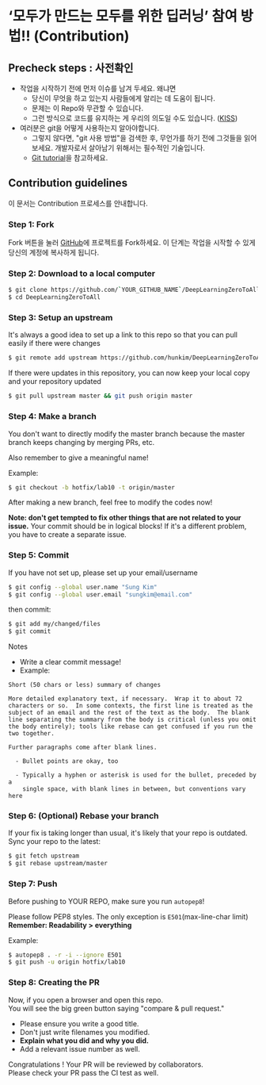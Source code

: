 # ‘모두가 만드는 모두를 위한 딥러닝’ 참여 방법!! (Contribution)

## Precheck steps : 사전확인

* 작업을 시작하기 전에 먼저 이슈를 남겨 두세요. 왜냐면
  * 당신이 무엇을 하고 있는지 사람들에게 알리는 데 도움이 됩니다.
  * 문제는 이 Repo와 무관할 수 있습니다.
  * 그런 방식으로 코드를 유지하는 게 우리의 의도일 수도 있습니다. ([KISS](https://en.wikipedia.org/wiki/KISS_principle))
* 여러분은 git을 어떻게 사용하는지 알아야합니다.
  * 그렇지 않다면, "git 사용 방법"을 검색한 후, 무언가를 하기 전에 그것들을 읽어 보세요. 개발자로서 살아남기 위해서는 필수적인 기술입니다.
  * [Git tutorial](https://try.github.io/levels/1/challenges/1)을 참고하세요. 

## Contribution guidelines

이 문서는 Contribution 프로세스를 안내합니다.

### Step 1: Fork

Fork 버튼을 눌러 [GitHub](https://github.com/hunkim/DeepLearningZeroToAll.git)에 프로젝트를 Fork하세요. 이 단계는 작업을 시작할 수 있게 당신의 계정에 복사하게 됩니다.

### Step 2: Download to a local computer


```bash
$ git clone https://github.com/`YOUR_GITHUB_NAME`/DeepLearningZeroToAll.git
$ cd DeepLearningZeroToAll
```
### Step 3: Setup an upstream

It's always a good idea to set up a link to this repo so that you can pull easily if there were changes

```bash
$ git remote add upstream https://github.com/hunkim/DeepLearningZeroToAll.git
```

If there were updates in this repository, you can now keep your local copy and your repository updated

```bash
$ git pull upstream master && git push origin master
```

### Step 4: Make a branch

You don't want to directly modify the master branch because the master branch keeps changing by merging PRs, etc.

Also remember to give a meaningful name!

Example: 
```bash
$ git checkout -b hotfix/lab10 -t origin/master
```

After making a new branch, feel free to modify the codes now!

**Note: don't get tempted to fix other things that are not related to your issue.**
Your commit should be in logical blocks! If it's a different problem, you have to create a separate issue.


### Step 5: Commit

If you have not set up, please set up your email/username 
```bash
$ git config --global user.name "Sung Kim"
$ git config --global user.email "sungkim@email.com"
```

then commit:
```bash
$ git add my/changed/files
$ git commit
```

Notes
* Write a clear commit message!
* Example:
```text
Short (50 chars or less) summary of changes

More detailed explanatory text, if necessary.  Wrap it to about 72
characters or so.  In some contexts, the first line is treated as the
subject of an email and the rest of the text as the body.  The blank
line separating the summary from the body is critical (unless you omit
the body entirely); tools like rebase can get confused if you run the
two together.

Further paragraphs come after blank lines.

  - Bullet points are okay, too

  - Typically a hyphen or asterisk is used for the bullet, preceded by a
    single space, with blank lines in between, but conventions vary here
```

### Step 6: (Optional) Rebase your branch

If your fix is taking longer than usual, it's likely that your repo is outdated.  
Sync your repo to the latest:
```bash
$ git fetch upstream
$ git rebase upstream/master
```

### Step 7: Push

Before pushing to YOUR REPO, make sure you run `autopep8`!

Please follow PEP8 styles.  The only exception is `E501`(max-line-char limit)  
**Remember: Readability > everything**

Example:

```bash
$ autopep8 . -r -i --ignore E501
$ git push -u origin hotfix/lab10
```


### Step 8: Creating the PR
Now, if you open a browser and open this repo.  
You will see the big green button saying "compare & pull request."

* Please ensure you write a good title.
* Don't just write filenames you modified.
* **Explain what you did and why you did.**
* Add a relevant issue number as well.


Congratulations ! Your PR will be reviewed by collaborators.  
Please check your PR pass the CI test as well.
